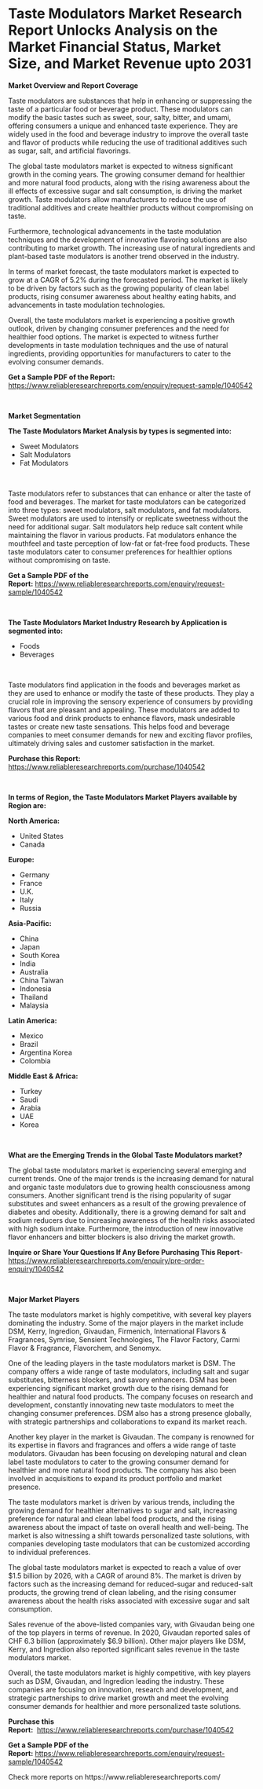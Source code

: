 <p><h1>Taste Modulators Market Research Report Unlocks Analysis on the Market Financial Status, Market Size, and Market Revenue upto 2031</h1></p><p><strong>Market Overview and Report Coverage</strong></p>
<p><p>Taste modulators are substances that help in enhancing or suppressing the taste of a particular food or beverage product. These modulators can modify the basic tastes such as sweet, sour, salty, bitter, and umami, offering consumers a unique and enhanced taste experience. They are widely used in the food and beverage industry to improve the overall taste and flavor of products while reducing the use of traditional additives such as sugar, salt, and artificial flavorings.</p><p>The global taste modulators market is expected to witness significant growth in the coming years. The growing consumer demand for healthier and more natural food products, along with the rising awareness about the ill effects of excessive sugar and salt consumption, is driving the market growth. Taste modulators allow manufacturers to reduce the use of traditional additives and create healthier products without compromising on taste.</p><p>Furthermore, technological advancements in the taste modulation techniques and the development of innovative flavoring solutions are also contributing to market growth. The increasing use of natural ingredients and plant-based taste modulators is another trend observed in the industry.</p><p>In terms of market forecast, the taste modulators market is expected to grow at a CAGR of 5.2% during the forecasted period. The market is likely to be driven by factors such as the growing popularity of clean label products, rising consumer awareness about healthy eating habits, and advancements in taste modulation technologies.</p><p>Overall, the taste modulators market is experiencing a positive growth outlook, driven by changing consumer preferences and the need for healthier food options. The market is expected to witness further developments in taste modulation techniques and the use of natural ingredients, providing opportunities for manufacturers to cater to the evolving consumer demands.</p></p>
<p><strong>Get a Sample PDF of the Report:</strong> <a href="https://www.reliableresearchreports.com/enquiry/request-sample/1040542">https://www.reliableresearchreports.com/enquiry/request-sample/1040542</a></p>
<p>&nbsp;</p>
<p><strong>Market Segmentation</strong></p>
<p><strong>The Taste Modulators Market Analysis by types is segmented into:</strong></p>
<p><ul><li>Sweet Modulators</li><li>Salt Modulators</li><li>Fat Modulators</li></ul></p>
<p>&nbsp;</p>
<p><p>Taste modulators refer to substances that can enhance or alter the taste of food and beverages. The market for taste modulators can be categorized into three types: sweet modulators, salt modulators, and fat modulators. Sweet modulators are used to intensify or replicate sweetness without the need for additional sugar. Salt modulators help reduce salt content while maintaining the flavor in various products. Fat modulators enhance the mouthfeel and taste perception of low-fat or fat-free food products. These taste modulators cater to consumer preferences for healthier options without compromising on taste.</p></p>
<p><strong>Get a Sample PDF of the Report:</strong>&nbsp;<a href="https://www.reliableresearchreports.com/enquiry/request-sample/1040542">https://www.reliableresearchreports.com/enquiry/request-sample/1040542</a></p>
<p>&nbsp;</p>
<p><strong>The Taste Modulators Market Industry Research by Application is segmented into:</strong></p>
<p><ul><li>Foods</li><li>Beverages</li></ul></p>
<p>&nbsp;</p>
<p><p>Taste modulators find application in the foods and beverages market as they are used to enhance or modify the taste of these products. They play a crucial role in improving the sensory experience of consumers by providing flavors that are pleasant and appealing. These modulators are added to various food and drink products to enhance flavors, mask undesirable tastes or create new taste sensations. This helps food and beverage companies to meet consumer demands for new and exciting flavor profiles, ultimately driving sales and customer satisfaction in the market.</p></p>
<p><strong>Purchase this Report:</strong>&nbsp; <a href="https://www.reliableresearchreports.com/purchase/1040542">https://www.reliableresearchreports.com/purchase/1040542</a></p>
<p>&nbsp;</p>
<p><strong>In terms of Region, the Taste Modulators Market Players available by Region are:</strong></p>
<p>
    <p> <strong> North America: </strong>
        <ul>
            <li>United States</li>
            <li>Canada</li>
        </ul>
        </p> 
    <p> <strong> Europe: </strong>
        <ul>
            <li>Germany</li>
            <li>France</li>
            <li>U.K.</li>
            <li>Italy</li>
            <li>Russia</li>
        </ul>
        </p> 
    <p> <strong> Asia-Pacific: </strong>
        <ul>
            <li>China</li>
            <li>Japan</li>
            <li>South Korea</li>
            <li>India</li>
            <li>Australia</li>
            <li>China Taiwan</li>
            <li>Indonesia</li>
            <li>Thailand</li>
            <li>Malaysia</li>
        </ul>
        </p> 
    <p> <strong> Latin America: </strong>
        <ul>
            <li>Mexico</li>
            <li>Brazil</li>
            <li>Argentina Korea</li>
            <li>Colombia</li>
        </ul>
        </p> 
    <p> <strong> Middle East & Africa: </strong>
        <ul>
            <li>Turkey</li>
            <li>Saudi</li>
            <li>Arabia</li>
            <li>UAE</li>
            <li>Korea</li>
        </ul>
    </p>
    </p>
<p>&nbsp;</p>
<p><strong>What are the Emerging Trends in the Global Taste Modulators market?</strong></p>
<p><p>The global taste modulators market is experiencing several emerging and current trends. One of the major trends is the increasing demand for natural and organic taste modulators due to growing health consciousness among consumers. Another significant trend is the rising popularity of sugar substitutes and sweet enhancers as a result of the growing prevalence of diabetes and obesity. Additionally, there is a growing demand for salt and sodium reducers due to increasing awareness of the health risks associated with high sodium intake. Furthermore, the introduction of new innovative flavor enhancers and bitter blockers is also driving the market growth.</p></p>
<p><strong>Inquire or Share Your Questions If Any Before Purchasing This Report</strong>- <a href="https://www.reliableresearchreports.com/enquiry/pre-order-enquiry/1040542">https://www.reliableresearchreports.com/enquiry/pre-order-enquiry/1040542</a></p>
<p>&nbsp;</p>
<p><strong>Major Market Players</strong></p>
<p><p>The taste modulators market is highly competitive, with several key players dominating the industry. Some of the major players in the market include DSM, Kerry, Ingredion, Givaudan, Firmenich, International Flavors & Fragrances, Symrise, Sensient Technologies, The Flavor Factory, Carmi Flavor & Fragrance, Flavorchem, and Senomyx.</p><p>One of the leading players in the taste modulators market is DSM. The company offers a wide range of taste modulators, including salt and sugar substitutes, bitterness blockers, and savory enhancers. DSM has been experiencing significant market growth due to the rising demand for healthier and natural food products. The company focuses on research and development, constantly innovating new taste modulators to meet the changing consumer preferences. DSM also has a strong presence globally, with strategic partnerships and collaborations to expand its market reach.</p><p>Another key player in the market is Givaudan. The company is renowned for its expertise in flavors and fragrances and offers a wide range of taste modulators. Givaudan has been focusing on developing natural and clean label taste modulators to cater to the growing consumer demand for healthier and more natural food products. The company has also been involved in acquisitions to expand its product portfolio and market presence.</p><p>The taste modulators market is driven by various trends, including the growing demand for healthier alternatives to sugar and salt, increasing preference for natural and clean label food products, and the rising awareness about the impact of taste on overall health and well-being. The market is also witnessing a shift towards personalized taste solutions, with companies developing taste modulators that can be customized according to individual preferences.</p><p>The global taste modulators market is expected to reach a value of over $1.5 billion by 2026, with a CAGR of around 8%. The market is driven by factors such as the increasing demand for reduced-sugar and reduced-salt products, the growing trend of clean labeling, and the rising consumer awareness about the health risks associated with excessive sugar and salt consumption.</p><p>Sales revenue of the above-listed companies vary, with Givaudan being one of the top players in terms of revenue. In 2020, Givaudan reported sales of CHF 6.3 billion (approximately $6.9 billion). Other major players like DSM, Kerry, and Ingredion also reported significant sales revenue in the taste modulators market.</p><p>Overall, the taste modulators market is highly competitive, with key players such as DSM, Givaudan, and Ingredion leading the industry. These companies are focusing on innovation, research and development, and strategic partnerships to drive market growth and meet the evolving consumer demands for healthier and more personalized taste solutions.</p></p>
<p><strong>Purchase this Report:</strong>&nbsp;&nbsp;<a href="https://www.reliableresearchreports.com/purchase/1040542">https://www.reliableresearchreports.com/purchase/1040542</a></p>
<p></p>
<p><strong>Get a Sample PDF of the Report:</strong>&nbsp;<a href="https://www.reliableresearchreports.com/enquiry/request-sample/1040542">https://www.reliableresearchreports.com/enquiry/request-sample/1040542</a></p>
<p>Check more reports on https://www.reliableresearchreports.com/</p>